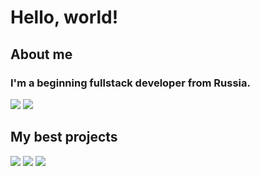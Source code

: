 # Hello, world!
## About me
### I'm a beginning fullstack developer from Russia.
![](https://github-readme-stats.vercel.app/api?username=gregory-coder&show_icons=true&theme=discord_old_blurple&line_height=33.7)
![](https://github-readme-stats.vercel.app/api/top-langs/?username=gregory-coder&hide=css,html&theme=discord_old_blurple)
## My best projects
[![](https://github-readme-stats.vercel.app/api/pin/?username=gregory-coder&repo=quadratic-equation-solver&theme=discord_old_blurple)](https://github.com/Gregory-coder/quadratic-equation-solver)
[![](https://github-readme-stats.vercel.app/api/pin/?username=gregory-coder&repo=clothes_Bot&theme=discord_old_blurple&description_lines_count=1)](https://github.com/Gregory-coder/clothes_Bot)
[![](https://github-readme-stats.vercel.app/api/pin/?username=garlic-toasts&repo=webauthn-frontend&theme=discord_old_blurple&description_lines_count=1)](https://github.com/Garlic-Toasts/webauthn-frontend/)
